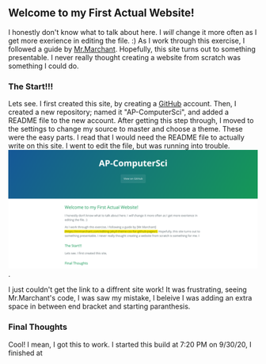 ## Welcome to my First Actual Website!

I honestly don't know what to talk about here. I *will* change it more often as I get more exerience in editing the file. :) As I work through this exercise, I followed a guide by [Mr.Marchant](https://mrmarchant.com/editing-jekyll-theme-css-for-github-pages/). Hopefully, this site turns out to something presentable. I never really thought creating a website from scratch was something I could do.   

### The Start!!!

Lets see. I first created this site, by creating a [GitHub](https://github.com/) account. Then, I created a new repository; named it "AP-ComputerSci", and added a README file to the new account. After getting this step through, I moved to the settings to change my source to master and choose a theme. These were the easy parts. I read that I would need the README file to actually write on this site. I went to edit the file, but was running into trouble. ![time](time.png). 

I just couldn't get the link to a diffrent site work! It was frustrating, seeing Mr.Marchant's code, I was saw my mistake, I beleive I was adding an extra space in between end bracket and starting paranthesis. 

### Final Thoughts

Cool! I mean, I got this to work. I started this build at 7:20 PM on 9/30/20, I finished at 
